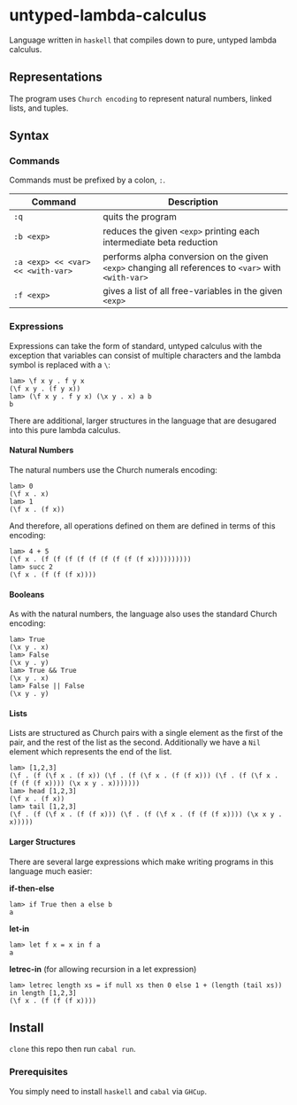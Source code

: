 # untyped-lambda-calculus

Language written in `haskell` that compiles down to pure, untyped lambda calculus.

## Representations

The program uses `Church encoding` to represent natural numbers, linked lists, and tuples.

## Syntax

### Commands

Commands must be prefixed by a colon, `:`.

| Command                           | Description                                                                                         |
|-----------------------------------|-----------------------------------------------------------------------------------------------------|
| `:q`                              | quits the program                                                                                   |
| `:b <exp>`                        | reduces the given `<exp>` printing each intermediate beta reduction                                 |
| `:a <exp> << <var> << <with-var>` | performs alpha conversion on the given `<exp>` changing all references to `<var>` with `<with-var>` |
| `:f <exp>`                        | gives a list of all free-variables in the given `<exp>`                                             |

### Expressions

Expressions can take the form of standard, untyped calculus with the exception that variables can consist of multiple characters and the lambda symbol is replaced with a `\`:

```
lam> \f x y . f y x
(\f x y . (f y x))
lam> (\f x y . f y x) (\x y . x) a b
b
```

There are additional, larger structures in the language that are desugared into this pure lambda calculus.

#### Natural Numbers

The natural numbers use the Church numerals encoding:

```
lam> 0
(\f x . x)
lam> 1
(\f x . (f x))
```

And therefore, all operations defined on them are defined in terms of this encoding:

```
lam> 4 + 5
(\f x . (f (f (f (f (f (f (f (f (f x))))))))))
lam> succ 2
(\f x . (f (f (f x))))
```

#### Booleans

As with the natural numbers, the language also uses the standard Church encoding:

```
lam> True
(\x y . x)
lam> False
(\x y . y)
lam> True && True
(\x y . x)
lam> False || False
(\x y . y)
```

#### Lists

Lists are structured as Church pairs with a single element as the first of the pair, and the rest of the list as the second. Additionally we have a `Nil` element which represents the end of the list.

```
lam> [1,2,3]
(\f . (f (\f x . (f x)) (\f . (f (\f x . (f (f x))) (\f . (f (\f x . (f (f (f x)))) (\x x y . x)))))))
lam> head [1,2,3]
(\f x . (f x))
lam> tail [1,2,3]
(\f . (f (\f x . (f (f x))) (\f . (f (\f x . (f (f (f x)))) (\x x y . x)))))
```

#### Larger Structures

There are several large expressions which make writing programs in this language much easier:

**if-then-else**

```
lam> if True then a else b
a
```

**let-in**

```
lam> let f x = x in f a
a
```

**letrec-in**
(for allowing recursion in a let expression)

```
lam> letrec length xs = if null xs then 0 else 1 + (length (tail xs)) in length [1,2,3]
(\f x . (f (f (f x))))
```

## Install

`clone` this repo then run `cabal run`.

### Prerequisites

You simply need to install `haskell` and `cabal` via `GHCup`.
